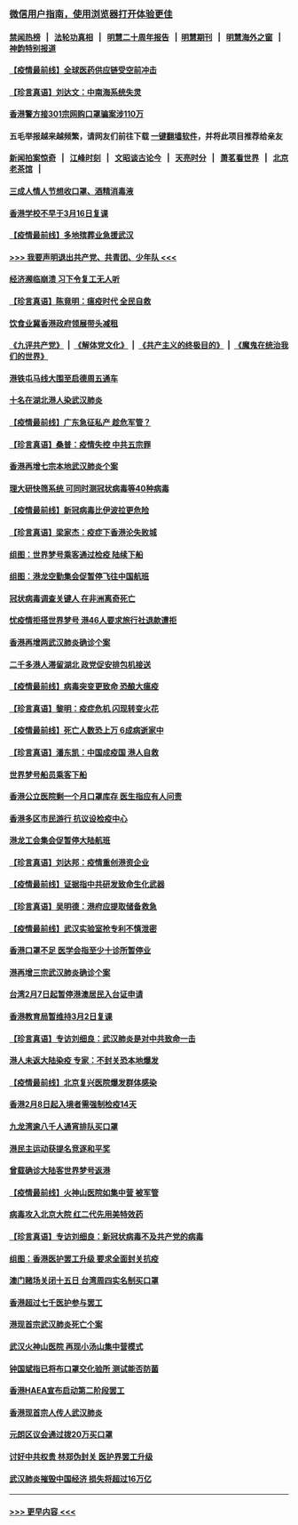 ### [微信用户指南，使用浏览器打开体验更佳](https://github.com/gfw-breaker/banned-news1/blob/master/indexes/wechat-guide.md?t=0)
#### [禁闻热榜](热点新闻.md?t=0)  &nbsp;&nbsp;|&nbsp;&nbsp; [法轮功真相](https://github.com/gfw-breaker/truth/blob/master/README.md?t=0) &nbsp;&nbsp;|&nbsp;&nbsp; [明慧二十周年报告](https://github.com/gfw-breaker/mh-reports/blob/master/README.md?t=0) &nbsp;&nbsp;|&nbsp;&nbsp;[明慧期刊](https://github.com/gfw-breaker/mh-qikan) &nbsp;&nbsp;|&nbsp;&nbsp; [明慧海外之窗](https://github.com/gfw-breaker/mh-news/blob/master/README.md?t=0) &nbsp;&nbsp;|&nbsp;&nbsp; [神韵特别报道](https://github.com/gfw-breaker/mh-news/blob/master/shenyun.md?t=0)
#### [【疫情最前线】全球医药供应链受空前冲击](../pages/nsc415/n11869614.md?t=02160133) 
#### [【珍言真语】刘达文：中南海系统失灵](../pages/nsc415/n11869465.md?t=02160133) 
#### [香港警方接301宗网购口罩骗案涉110万](../pages/nsc415/n11867572.md?t=02160133) 
#### 五毛举报越来越频繁，请网友们前往下载 [一键翻墙软件](https://github.com/gfw-breaker/ssr-accounts)，并将此项目推荐给亲友
#### [新闻拍案惊奇](https://github.com/gfw-breaker/banned-news1/blob/master/pages/link4.md) &nbsp;&nbsp;|&nbsp;&nbsp; [江峰时刻](https://github.com/gfw-breaker/banned-news1/blob/master/pages/link4.md) &nbsp;&nbsp;|&nbsp;&nbsp; [文昭谈古论今](https://github.com/gfw-breaker/banned-news1/blob/master/pages/link4.md) &nbsp;&nbsp;|&nbsp;&nbsp; [天亮时分](https://github.com/gfw-breaker/banned-news1/blob/master/pages/link4.md) &nbsp;&nbsp;|&nbsp;&nbsp; [萧茗看世界](https://github.com/gfw-breaker/banned-news1/blob/master/pages/link4.md) &nbsp;&nbsp;|&nbsp;&nbsp; [北京老茶馆](https://github.com/gfw-breaker/banned-news1/blob/master/pages/link4.md) &nbsp;&nbsp;|&nbsp;&nbsp; 
#### [三成人情人节想收口罩、酒精消毒液](../pages/nsc415/n11867523.md?t=02160133) 
#### [香港学校不早于3月16日复课](../pages/nsc415/n11867498.md?t=02160133) 
#### [【疫情最前线】多地殡葬业急援武汉](../pages/nsc415/n11866914.md?t=02160133) 
#### [>>> 我要声明退出共产党、共青团、少年队 <<<](https://github.com/begood0513/goodnews/blob/master/quit/letter.md) 
#### [经济濒临崩溃 习下令复工无人听](../pages/nsc415/n11867269.md?t=02160133) 
#### [【珍言真语】陈竟明：瘟疫时代 全民自救](../pages/nsc415/n11866765.md?t=02160133) 
#### [饮食业冀香港政府领展带头减租](../pages/nsc415/n11864876.md?t=02160133) 
#### [《九评共产党》](https://github.com/begood0513/9ping.md/blob/master/README.md) &nbsp;|&nbsp; [《解体党文化》](../../../../jtdwh.md/blob/master/README.md)  &nbsp;|&nbsp; [《共产主义的终极目的》](../../../../gczydzjmd.md/blob/master/README.md) &nbsp;|&nbsp; [《魔鬼在统治我们的世界》](../../../../mgztzwmdsj.md/blob/master/README.md) 
#### [港铁屯马线大围至启德周五通车](../pages/nsc415/n11864842.md?t=02160133) 
#### [十名在湖北港人染武汉肺炎](../pages/nsc415/n11864807.md?t=02160133) 
#### [【疫情最前线】广东急征私产 趁危军管？](../pages/nsc415/n11864205.md?t=02160133) 
#### [【珍言真语】桑普：疫情失控 中共五宗罪](../pages/nsc415/n11864157.md?t=02160133) 
#### [香港再增七宗本地武汉肺炎个案](../pages/nsc415/n11862405.md?t=02160133) 
#### [理大研快筛系统 可同时测冠状病毒等40种病毒](../pages/nsc415/n11862376.md?t=02160133) 
#### [【疫情最前线】新冠病毒比伊波拉更危险](../pages/nsc415/n11862199.md?t=02160133) 
#### [【珍言真语】梁家杰：疫症下香港沦失败城](../pages/nsc415/n11861588.md?t=02160133) 
#### [组图：世界梦号乘客通过检疫 陆续下船](../pages/nsc415/n11858302.md?t=02160133) 
#### [组图：港龙空勤集会促暂停飞往中国航班](../pages/nsc415/n11858190.md?t=02160133) 
#### [冠状病毒调查关键人 在非洲离奇死亡](../pages/nsc415/n11859798.md?t=02160133) 
#### [忧疫情拒搭世界梦号 港46人要求旅行社退款遭拒](../pages/nsc415/n11859849.md?t=02160133) 
#### [香港再增两武汉肺炎确诊个案](../pages/nsc415/n11859833.md?t=02160133) 
#### [二千多港人滞留湖北 政党促安排包机接送](../pages/nsc415/n11859831.md?t=02160133) 
#### [【疫情最前线】病毒突变更致命 恐酿大瘟疫](../pages/nsc415/n11859604.md?t=02160133) 
#### [【珍言真语】黎明：疫症危机 闪现转变火花](../pages/nsc415/n11859199.md?t=02160133) 
#### [【疫情最前线】死亡人数恐上万 6成病逝家中](../pages/nsc415/n11856687.md?t=02160133) 
#### [【珍言真语】潘东凯：中国成疫国 港人自救](../pages/nsc415/n11856962.md?t=02160133) 
#### [世界梦号船员乘客下船](../pages/nsc415/n11856883.md?t=02160133) 
#### [香港公立医院剩一个月口罩库存 医生指应有人问责](../pages/nsc415/n11856875.md?t=02160133) 
#### [香港多区市民游行 抗议设检疫中心](../pages/nsc415/n11856866.md?t=02160133) 
#### [港龙工会集会促暂停大陆航班](../pages/nsc415/n11856840.md?t=02160133) 
#### [【珍言真语】刘达邦：疫情重创港资企业](../pages/nsc415/n11854274.md?t=02160133) 
#### [【疫情最前线】证据指中共研发致命生化武器](../pages/nsc415/n11853087.md?t=02160133) 
#### [【珍言真语】吴明德：港府应提取储备救急](../pages/nsc415/n11852734.md?t=02160133) 
#### [【疫情最前线】武汉实验室抢专利不慎泄密](../pages/nsc415/n11850310.md?t=02160133) 
#### [香港口罩不足 医学会指至少十诊所暂停业](../pages/nsc415/n11850301.md?t=02160133) 
#### [港再增三宗武汉肺炎确诊个案](../pages/nsc415/n11850328.md?t=02160133) 
#### [台湾2月7日起暂停港澳居民入台证申请](../pages/nsc415/n11850304.md?t=02160133) 
#### [香港教育局暂维持3月2日复课](../pages/nsc415/n11850260.md?t=02160133) 
#### [【珍言真语】专访刘细良：武汉肺炎是对中共致命一击](../pages/nsc415/n11849934.md?t=02160133) 
#### [港人未返大陆染疫 专家：不封关恐本地爆发](../pages/nsc415/n11848021.md?t=02160133) 
#### [【疫情最前线】北京复兴医院爆发群体感染](../pages/nsc415/n11847626.md?t=02160133) 
#### [香港2月8日起入境者需强制检疫14天](../pages/nsc415/n11847658.md?t=02160133) 
#### [九龙湾逾八千人通宵排队买口罩](../pages/nsc415/n11847647.md?t=02160133) 
#### [港民主运动获提名竞逐和平奖](../pages/nsc415/n11847633.md?t=02160133) 
#### [曾载确诊大陆客世界梦号返港](../pages/nsc415/n11847608.md?t=02160133) 
#### [【疫情最前线】火神山医院如集中营 被军管](../pages/nsc415/n11847524.md?t=02160133) 
#### [病毒攻入北京大院 红二代先用美特效药](../pages/nsc415/n11847427.md?t=02160133) 
#### [【珍言真语】专访刘细良：新冠状病毒不及共产党的病毒](../pages/nsc415/n11847164.md?t=02160133) 
#### [组图：香港医护罢工升级 要求全面封关抗疫](../pages/nsc415/n11844107.md?t=02160133) 
#### [澳门赌场关闭十五日 台湾周四实名制买口罩](../pages/nsc415/n11845083.md?t=02160133) 
#### [香港超过七千医护参与罢工](../pages/nsc415/n11845051.md?t=02160133) 
#### [港现首宗武汉肺炎死亡个案](../pages/nsc415/n11844998.md?t=02160133) 
#### [武汉火神山医院 再现小汤山集中营模式](../pages/nsc415/n11844763.md?t=02160133) 
#### [钟国斌指已将布口罩交化验所 测试能否防菌](../pages/nsc415/n11842783.md?t=02160133) 
#### [香港HAEA宣布启动第二阶段罢工](../pages/nsc415/n11842723.md?t=02160133) 
#### [香港现首宗人传人武汉肺炎](../pages/nsc415/n11842766.md?t=02160133) 
#### [元朗区议会通过拨20万买口罩](../pages/nsc415/n11842754.md?t=02160133) 
#### [讨好中共权贵 林郑伪封关 医护界罢工升级](../pages/nsc415/n11842359.md?t=02160133) 
#### [武汉肺炎摧毁中国经济 损失将超过16万亿](../pages/nsc415/n11839723.md?t=02160133) 

----
#### [ >>> 更早内容 <<< ](../indexes/nsc415-earlier.md)
